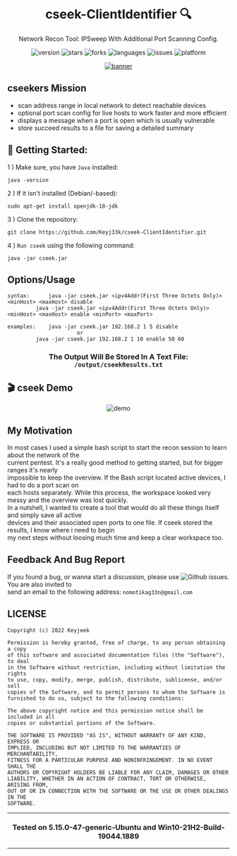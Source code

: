 <div align="center">

# cseek-ClientIdentifier :mag:

</div>

<div align="center">

Network Recon Tool: IPSweep With Additional Port Scanning Config. 

</div>

<div align="center">

![version](https://img.shields.io/badge/Version-0.0.5-informational?style=flat&logo=&logoColor=white&color=red) ![stars](https://img.shields.io/github/stars/Keyj33k/NetHunt?style=social) ![forks](https://img.shields.io/github/forks/Keyj33k/NetHunt?label=Forks&logo=&logoColor=white&color=blue) ![languages](https://img.shields.io/github/languages/count/Keyj33k/NetHunt?style=social&logo=&logoColor=white&color=blue) ![issues](https://img.shields.io/github/last-commit/Keyj33k/NetHunt?style=flat&logo=&logoColor=white&color=blue) ![platform](https://img.shields.io/badge/Platform-Linux/Windows-informational?style=flat&logo=&logoColor=white&color=green) 

</div>

<div align="center">

<a href="https://github.com/Keyj33k/cseek-ClientIdentifier/archive/refs/heads/main.zip"><img src="https://github.com/Keyj33k/cseek-ClientIdentifier/blob/main/img/cseek.png?raw=true" alt="banner"/></a>
  
</div>

## cseekers Mission
- scan address range in local network to detect reachable devices<br>
- optional port scan config for live hosts to work faster and more efficient<br>
- displays a message when a port is open which is usually vulnerable<br>
- store succeed results to a file for saving a detailed summary<br>

## :rocket: Getting Started: 

1 ) Make sure, you have `Java` installed:
```
java -version
```
2 ) If it isn't installed (Debian/-based):
```
sudo apt-get install openjdk-18-jdk
```
3 ) Clone the repository:
```
git clone https://github.com/Keyj33k/cseek-ClientIdentifier.git
```
4 ) `Run cseek` using the following command:
```
java -jar cseek.jar
```

## Options/Usage
```
syntax: 	 java -jar cseek.jar <ipv4Addr(First Three Octets Only)> <minHost> <maxHost> disable
		 java -jar cseek.jar <ipv4Addr(First Three Octets Only)> <minHost> <maxHost> enable <minPort> <maxPort>

examples:	 java -jar cseek.jar 192.168.2 1 5 disable
				      or
		 java -jar cseek.jar 192.168.2 1 10 enable 50 60
```

<div align="center">
  
### The Output Will Be Stored In A Text File: `/output/cseekResults.txt`

</div>

## 🎬 cseek Demo
<div align="center">
  
![demo](https://github.com/Keyj33k/cseek-ClientIdentifier/blob/main/img/cseekDemo.gif?raw=true)
  
</div>

## My Motivation
In most cases I used a simple bash script to start the recon session to learn about the network of the <br> 
current pentest. It's a really good method to getting started, but for bigger ranges it's nearly <br> 
impossible to keep the overview. If the Bash script located active devices, I had to do a port scan on <br> 
each hosts separately. While this process, the workspace looked very messy and the overview was lost quickly. <br> 
In a nutshell, I wanted to create a tool that would do all these things itself and simply save all active <br> 
devices and their associated open ports to one file. If cseek stored the results, I know where i need to begin <br>
my next steps without loosing much time and keep a clear workspace too. 

## Feedback And Bug Report

If you found a bug, or wanna start a discussion, please use ![Github issues](https://github.com/Keyj33k/cseek-ClientIdentifier/issues). You are also invited to <br>
send an email to the following address: `nomotikag33n@gmail.com`

## LICENSE
```
Copyright (c) 2022 Keyjeek

Permission is hereby granted, free of charge, to any person obtaining a copy
of this software and associated documentation files (the "Software"), to deal
in the Software without restriction, including without limitation the rights
to use, copy, modify, merge, publish, distribute, sublicense, and/or sell
copies of the Software, and to permit persons to whom the Software is
furnished to do so, subject to the following conditions:

The above copyright notice and this permission notice shall be included in all
copies or substantial portions of the Software.

THE SOFTWARE IS PROVIDED "AS IS", WITHOUT WARRANTY OF ANY KIND, EXPRESS OR
IMPLIED, INCLUDING BUT NOT LIMITED TO THE WARRANTIES OF MERCHANTABILITY,
FITNESS FOR A PARTICULAR PURPOSE AND NONINFRINGEMENT. IN NO EVENT SHALL THE
AUTHORS OR COPYRIGHT HOLDERS BE LIABLE FOR ANY CLAIM, DAMAGES OR OTHER
LIABILITY, WHETHER IN AN ACTION OF CONTRACT, TORT OR OTHERWISE, ARISING FROM,
OUT OF OR IN CONNECTION WITH THE SOFTWARE OR THE USE OR OTHER DEALINGS IN THE
SOFTWARE.
```

---

<div align="center">

### Tested on 5.15.0-47-generic-Ubuntu and Win10-21H2-Build-19044.1889

</div>

---




